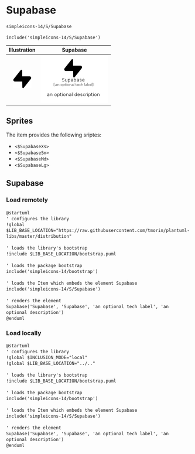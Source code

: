 # Supabase


```text
simpleicons-14/S/Supabase
```

```text
include('simpleicons-14/S/Supabase')
```



| Illustration | Supabase |
| :---: | :---: |
| ![illustration for Illustration](../../simpleicons-14/S/Supabase.png) | ![illustration for Supabase](../../simpleicons-14/S/Supabase.Local.png) |



## Sprites
The item provides the following sriptes:

- `<$SupabaseXs>`
- `<$SupabaseSm>`
- `<$SupabaseMd>`
- `<$SupabaseLg>`





## Supabase

### Load remotely
```plantuml
@startuml
' configures the library
!global $LIB_BASE_LOCATION="https://raw.githubusercontent.com/tmorin/plantuml-libs/master/distribution"

' loads the library's bootstrap
!include $LIB_BASE_LOCATION/bootstrap.puml

' loads the package bootstrap
include('simpleicons-14/bootstrap')

' loads the Item which embeds the element Supabase
include('simpleicons-14/S/Supabase')

' renders the element
Supabase('Supabase', 'Supabase', 'an optional tech label', 'an optional description')
@enduml
```

### Load locally
```plantuml
@startuml
' configures the library
!global $INCLUSION_MODE="local"
!global $LIB_BASE_LOCATION="../.."

' loads the library's bootstrap
!include $LIB_BASE_LOCATION/bootstrap.puml

' loads the package bootstrap
include('simpleicons-14/bootstrap')

' loads the Item which embeds the element Supabase
include('simpleicons-14/S/Supabase')

' renders the element
Supabase('Supabase', 'Supabase', 'an optional tech label', 'an optional description')
@enduml
```

